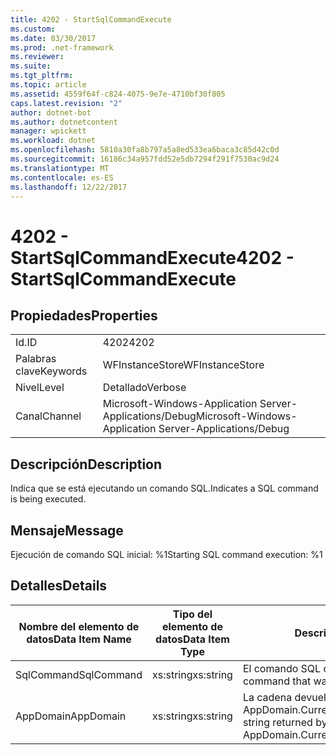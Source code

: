 ```yaml
---
title: 4202 - StartSqlCommandExecute
ms.custom: 
ms.date: 03/30/2017
ms.prod: .net-framework
ms.reviewer: 
ms.suite: 
ms.tgt_pltfrm: 
ms.topic: article
ms.assetid: 4559f64f-c824-4075-9e7e-4710bf30f805
caps.latest.revision: "2"
author: dotnet-bot
ms.author: dotnetcontent
manager: wpickett
ms.workload: dotnet
ms.openlocfilehash: 5810a30fa8b797a5a8ed533ea6baca3c85d42c0d
ms.sourcegitcommit: 16186c34a957fdd52e5db7294f291f7530ac9d24
ms.translationtype: MT
ms.contentlocale: es-ES
ms.lasthandoff: 12/22/2017
---
```

# <a name="4202---startsqlcommandexecute"></a><span data-ttu-id="da2ff-102">4202 - StartSqlCommandExecute</span><span class="sxs-lookup"><span data-stu-id="da2ff-102">4202 - StartSqlCommandExecute</span></span>
## <a name="properties"></a><span data-ttu-id="da2ff-103">Propiedades</span><span class="sxs-lookup"><span data-stu-id="da2ff-103">Properties</span></span>  
  
|||  
|-|-|  
|<span data-ttu-id="da2ff-104">Id.</span><span class="sxs-lookup"><span data-stu-id="da2ff-104">ID</span></span>|<span data-ttu-id="da2ff-105">4202</span><span class="sxs-lookup"><span data-stu-id="da2ff-105">4202</span></span>|  
|<span data-ttu-id="da2ff-106">Palabras clave</span><span class="sxs-lookup"><span data-stu-id="da2ff-106">Keywords</span></span>|<span data-ttu-id="da2ff-107">WFInstanceStore</span><span class="sxs-lookup"><span data-stu-id="da2ff-107">WFInstanceStore</span></span>|  
|<span data-ttu-id="da2ff-108">Nivel</span><span class="sxs-lookup"><span data-stu-id="da2ff-108">Level</span></span>|<span data-ttu-id="da2ff-109">Detallado</span><span class="sxs-lookup"><span data-stu-id="da2ff-109">Verbose</span></span>|  
|<span data-ttu-id="da2ff-110">Canal</span><span class="sxs-lookup"><span data-stu-id="da2ff-110">Channel</span></span>|<span data-ttu-id="da2ff-111">Microsoft-Windows-Application Server-Applications/Debug</span><span class="sxs-lookup"><span data-stu-id="da2ff-111">Microsoft-Windows-Application Server-Applications/Debug</span></span>|  
  
## <a name="description"></a><span data-ttu-id="da2ff-112">Descripción</span><span class="sxs-lookup"><span data-stu-id="da2ff-112">Description</span></span>  
 <span data-ttu-id="da2ff-113">Indica que se está ejecutando un comando SQL.</span><span class="sxs-lookup"><span data-stu-id="da2ff-113">Indicates a SQL command is being executed.</span></span>  
  
## <a name="message"></a><span data-ttu-id="da2ff-114">Mensaje</span><span class="sxs-lookup"><span data-stu-id="da2ff-114">Message</span></span>  
 <span data-ttu-id="da2ff-115">Ejecución de comando SQL inicial: %1</span><span class="sxs-lookup"><span data-stu-id="da2ff-115">Starting SQL command execution: %1</span></span>  
  
## <a name="details"></a><span data-ttu-id="da2ff-116">Detalles</span><span class="sxs-lookup"><span data-stu-id="da2ff-116">Details</span></span>  
  
|<span data-ttu-id="da2ff-117">Nombre del elemento de datos</span><span class="sxs-lookup"><span data-stu-id="da2ff-117">Data Item Name</span></span>|<span data-ttu-id="da2ff-118">Tipo del elemento de datos</span><span class="sxs-lookup"><span data-stu-id="da2ff-118">Data Item Type</span></span>|<span data-ttu-id="da2ff-119">Descripción</span><span class="sxs-lookup"><span data-stu-id="da2ff-119">Description</span></span>|  
|--------------------|--------------------|-----------------|  
|<span data-ttu-id="da2ff-120">SqlCommand</span><span class="sxs-lookup"><span data-stu-id="da2ff-120">SqlCommand</span></span>|<span data-ttu-id="da2ff-121">xs:string</span><span class="sxs-lookup"><span data-stu-id="da2ff-121">xs:string</span></span>|<span data-ttu-id="da2ff-122">El comando SQL que se ejecutó.</span><span class="sxs-lookup"><span data-stu-id="da2ff-122">The SQL command that was executed.</span></span>|  
|<span data-ttu-id="da2ff-123">AppDomain</span><span class="sxs-lookup"><span data-stu-id="da2ff-123">AppDomain</span></span>|<span data-ttu-id="da2ff-124">xs:string</span><span class="sxs-lookup"><span data-stu-id="da2ff-124">xs:string</span></span>|<span data-ttu-id="da2ff-125">La cadena devuelta por AppDomain.CurrentDomain.FriendlyName.</span><span class="sxs-lookup"><span data-stu-id="da2ff-125">The string returned by AppDomain.CurrentDomain.FriendlyName.</span></span>|
